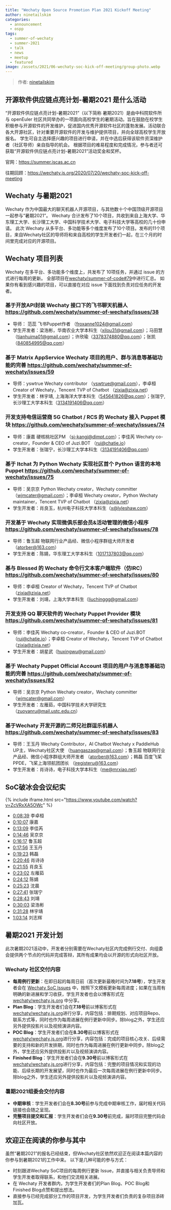 ```yaml
---
title: "Wechaty Open Source Promotion Plan 2021 Kickoff Meeting"
author: ninetailskim
categories: 
  - announcement
  - ospp
tags:
  - summer-of-wechaty
  - summer-2021
  - talk
  - news
  - meetup
  - featured
image: /assets/2021/06-wechaty-soc-kick-off-meeting/group-photo.webp
---
```


> 作者: [ninetailskim](https://wechaty.js.org/contributors/ninetailskim/)

## 开源软件供应链点亮计划-暑期2021 是什么活动

“开源软件供应链点亮计划-暑期2021”（以下简称 暑期2021）是由中科院软件所与 openEuler 社区共同举办的一项面向高校学生的暑期活动。旨在鼓励在校学生积极参与开源软件的开发维护，促进国内优秀开源软件社区的蓬勃发展。活动联合各大开源社区，针对重要开源软件的开发与维护提供项目，并向全球高校学生开放报名。
学生可自主选择感兴趣的项目进行申请，并在中选后获得该软件资深维护者（社区导师）亲自指导的机会。
根据项目的难易程度和完成情况，参与者还可获取“开源软件供应链点亮计划-暑期2021”活动奖金和奖杯。

官网：<https://summer.iscas.ac.cn>

往期回顾：<https://wechaty.js.org/2020/07/20/wechaty-soc-kick-off-meeting>

## Wechaty 与暑期2021

Wechaty 作为中国最大的聊天机器人开源项目，与其他数十个中国顶级开源项目一起参与“暑期2021”。
Wechaty 合计发布了10个项目，共收到来自上海大学、华东理工大学、长沙理工大学、中国科学技术大学、电子科技大学等高校的几十份申请。
此次 Wechaty 从多平台、多功能等多个维度发布了10个项目。发布的11个项目，来自Wechaty社区的导师将和来自高校的学生开发者们一起，在三个月的时间里完成对应的开源项目。

## Wechaty 项目列表

Wechaty 在多平台、多功能多个维度上，共发布了 10项任务，并通过 issue 的方式进行每周的更新。
全部项目在[wechaty/summer-of-code#79](https://github.com/wechaty/summer-of-wechaty/issues/79)中进行汇总。
如果你有看到感兴趣的项目，可以直接在对应 issue 下面找到负责对应任务的开发者。

### 基于开放API封装 Wechaty 接口下的飞书聊天机器人 <https://github.com/wechaty/summer-of-wechaty/issues/38>

- 导师： 范蕊 飞书Puppet作者 （froxanne1024@gmail.com）
- 学生开发者：梁浩彬，华南农业大学本科生（xilou31@gmail.com）；马田慧（tianhuima01@gmail.com）；许欣瑜（3378374880@qq.com）；张凯（840854995@qq.com）

### 基于 Matrix AppService Wechaty 项目的用户、群与消息等基础功能的完善 <https://github.com/wechaty/summer-of-wechaty/issues/59>

- 导师：yswtrue Wechaty contributor （yswtrue@gmail.com），李卓桓 Creator of Wechaty，Tencent TVP of Chatbot （zixia@zixia.net）
- 学生开发者：林宇靖, 上海海洋大学本科生（545641826@qq.com）；张瑞宁, 长沙理工大学本科生（3134191406@qq.com）

### 开发支持电信运营商 5G Chatbot / RCS 的 Wechaty 接入 Puppet 模块 <https://github.com/wechaty/summer-of-wechaty/issues/74>

- 导师：康嘉 硬核桃社区PM （sj-kangj@dimpt.com）；李佳芮 Wechaty co-creator，Founder & CEO of Juzi.BOT （rui@chatie.io）
- 学生开发者：张瑞宁，长沙理工大学本科生（3134191406@qq.com）

### 基于 Itchat 为 Python Wechaty 实现社区首个 Python 语言的本地 Puppet <https://github.com/wechaty/summer-of-wechaty/issues/75>

- 导师：吴京京 Python Wechaty creator，Wechaty committer （wjmcater@gmail.com）；李卓桓 Wechaty creator，Python Wechaty maintainer，Tencent TVP of Chatbot （zixia@zixia.net）
- 学生开发者：肖良玉，杭州电子科技大学本科生（x@lyleshaw.com）

### 开发基于 Wechaty 实现微俱乐部会员&活动管理的微信小程序 <https://github.com/wechaty/summer-of-wechaty/issues/78>

- 导师：鲁玉超 物联网行业产品经、微信小程序群组大师开发者 （atorber@163.com）
- 学生开发者：陈婧，华东理工大学本科生（1017137803@qq.com）

### 基与 Blessed 的 Wechaty 命令行文本客户端软件（仿IRC） <https://github.com/wechaty/summer-of-wechaty/issues/80>

- 导师：李卓桓 Creator of Wechaty，Tencent TVP of Chatbot （zixia@zixia.net）
- 学生开发者：刘靖，上海大学本科生（liuchinggg@gmail.com）

### 开发支持 QQ 聊天软件的 Wechaty Puppet Provider 模块 <https://github.com/wechaty/summer-of-wechaty/issues/81>

- 导师：李佳芮 Wechaty co-creator，Founder & CEO of Juzi.BOT （rui@chatie.io）；李卓桓 Creator of Wechaty，Tencent TVP of Chatbot （zixia@zixia.net）
- 学生开发者：胡星武（huxingwu@gmail.com）

### 基于 Wechaty Puppet Official Account 项目的用户与消息等基础功能的完善 <https://github.com/wechaty/summer-of-wechaty/issues/82>

- 导师：吴京京 Python Wechaty creator，Wechaty committer （wjmcater@gmail.com）
- 学生开发者：左雁茹，中国科学技术大学研究生（zuoyanru@mail.ustc.edu.cn）

### 基于Wechaty 开发开源的二师兄社群逗乐机器人 <https://github.com/wechaty/summer-of-wechaty/issues/83>

- 导师：王玉丹 Wechaty Contributor，AI Chatbot Wechaty x PaddleHub UP主，Wechaty社区大使 （huangaszaq@gmail.com）；鲁玉超 物联网行业产品经、微信小程序群组大师开发者 （atorber@163.com）；韩磊 百度飞桨PPDE，飞桨上海领航团团长 （iregisteru@163.com）
- 学生开发者：肖诗诗，电子科技大学本科生（me@mrxiao.net）

## SoC破冰会会议纪实

{% include iframe.html src="https://www.youtube.com/watch?v=ZcVRxXA5OWc" %}

- [0:08:39](https://youtu.be/ZcVRxXA5OWc?t=519) 李卓桓
- [0:10:07](https://youtu.be/ZcVRxXA5OWc?t=607) 康嘉
- [0:13:09](https://youtu.be/ZcVRxXA5OWc?t=789) 李佳芮
- [0:14:46](https://youtu.be/ZcVRxXA5OWc?t=886) 吴京京
- [0:16:17](https://youtu.be/ZcVRxXA5OWc?t=977) 鲁玉超
- [0:17:56](https://youtu.be/ZcVRxXA5OWc?t=1076) 王玉丹
- [0:19:23](https://youtu.be/ZcVRxXA5OWc?t=1163) 韩磊
- [0:20:46](https://youtu.be/ZcVRxXA5OWc?t=1246) 肖诗诗
- [0:21:55](https://youtu.be/ZcVRxXA5OWc?t=1315) 肖良玉
- [0:23:02](https://youtu.be/ZcVRxXA5OWc?t=1382) 左雁茹
- [0:24:12](https://youtu.be/ZcVRxXA5OWc?t=1452) 陈婧
- [0:25:23](https://youtu.be/ZcVRxXA5OWc?t=1523) 沈晨
- [0:27:41](https://youtu.be/ZcVRxXA5OWc?t=1661) 张瑞宁
- [0:28:43](https://youtu.be/ZcVRxXA5OWc?t=1723) 刘靖
- [0:30:03](https://youtu.be/ZcVRxXA5OWc?t=1803) 梁浩彬
- [0:31:28](https://youtu.be/ZcVRxXA5OWc?t=1888) 林宇靖
- [1:03:14](https://youtu.be/ZcVRxXA5OWc?t=3794) 刘志辉

## 暑期2021 开发计划

此次暑期2021活动中，开发者分别需要在Wechaty社区内完成例行交付、向组委会提供两个节点的代码并完成答辩，其所有成果均会以开源的形式向社区开放。

### Wechaty 社区交付内容

- **每周例行更新**：在即日起的每周日前（首次更新最晚时间为**7.18号**），学生开发者会在 [Wechaty SoC Issues](https://github.com/wechaty/summer-of-code/issues) 中，按照下文模板更新每周进度；如果在当周有明确的新进展和学习收获，学生开发者也会以博客形式在 [wechaty/wechaty.js.org](https://github.com/wechaty/wechaty.js.org) 中分享。
- **Plan Blog**：学生开发者们会在**7.18号**前以博客形式在[wechaty/wechaty.js.org](https://github.com/wechaty/wechaty.js.org)进行分享，内容包括：排期规划、对应项目Repo、联系方式等，同时也作为每周进展在例行更新中同步。除blog之外，学生还应另外提供投影片以及视频演讲内容。
- **POC Blog**：学生开发者们会在**8.30号**前以博客形式在[wechaty/wechaty.js.org](https://github.com/wechaty/wechaty.js.org)进行分享，内容包括：完成的项目核心攻关、后续需要的支持和新的开发排期，同时也作为每周进展在例行更新中同步。除blog之外，学生还应另外提供投影片以及视频演讲内容。
- **Finished Blog**：学生开发者们会在**9.30号**前以博客形式在[wechaty/wechaty.js.org](https://github.com/wechaty/wechaty.js.org)进行分享，内容包括：完整的项目情况和实现的功能、后续长期的开发展望，同时也作为最后一次每周进展在例行更新中同步。除blog之外，学生还应另外提供投影片以及视频演讲内容。

### 暑期2021组委会交付内容

- **中期审核**：学生开发者们会在**8.30号**前参与完成中期审核工作，届时相关代码链接也会随之呈现。
- **完整项目提交和汇报**：学生开发者们会在**9.30号**前完成，届时项目完整代码会向社区开放。

## 欢迎正在阅读的你参与其中

虽然“暑期2021”的报名已经结束，但Wechaty社区依然欢迎正在阅读本篇内容的你参与到暑期2021的工作中来。
以下是几种可能的参与方式：

- 时刻跟进Wechaty SoC项目的每周例行更新 Issue，并直接与相关负责导师和学生开发者取得联系，和他们交流相关进展。
- 在 Wechaty 开发者群内，为学生开发者们的Plan Blog、POC Blog和Finished Blog点赞和提出想法。
- 直接参与已经完成部分工作的项目开发，为学生开发者们负责的复杂项目添砖加瓦。
